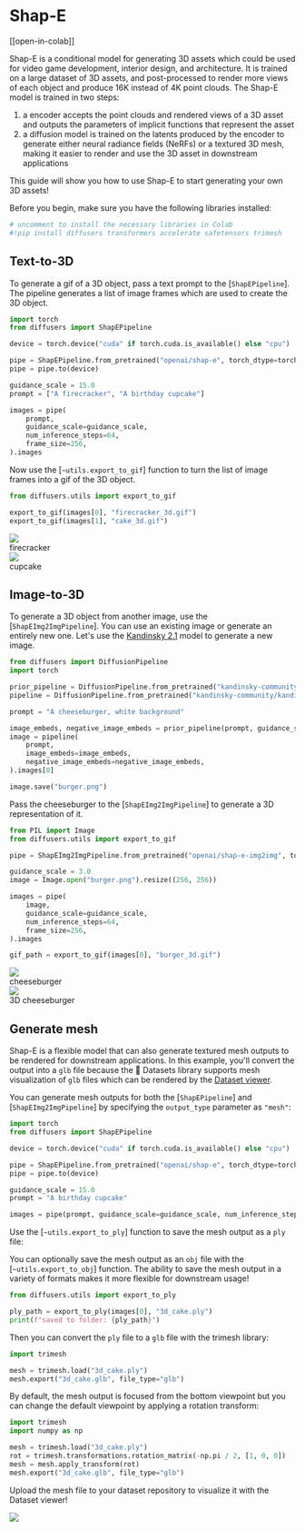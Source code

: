 # Shap-E

[[open-in-colab]]

Shap-E is a conditional model for generating 3D assets which could be used for video game development, interior design, and architecture. It is trained on a large dataset of 3D assets, and post-processed to render more views of each object and produce 16K instead of 4K point clouds. The Shap-E model is trained in two steps:

1. a encoder accepts the point clouds and rendered views of a 3D asset and outputs the parameters of implicit functions that represent the asset
2. a diffusion model is trained on the latents produced by the encoder to generate either neural radiance fields (NeRFs) or a textured 3D mesh, making it easier to render and use the 3D asset in downstream applications

This guide will show you how to use Shap-E to start generating your own 3D assets!

Before you begin, make sure you have the following libraries installed:

```py
# uncomment to install the necessary libraries in Colab
#!pip install diffusers transformers accelerate safetensors trimesh
```

## Text-to-3D

To generate a gif of a 3D object, pass a text prompt to the [`ShapEPipeline`]. The pipeline generates a list of image frames which are used to create the 3D object.

```py
import torch
from diffusers import ShapEPipeline

device = torch.device("cuda" if torch.cuda.is_available() else "cpu")

pipe = ShapEPipeline.from_pretrained("openai/shap-e", torch_dtype=torch.float16, variant="fp16", use_safetensors=True)
pipe = pipe.to(device)

guidance_scale = 15.0
prompt = ["A firecracker", "A birthday cupcake"]

images = pipe(
    prompt,
    guidance_scale=guidance_scale,
    num_inference_steps=64,
    frame_size=256,
).images
```

Now use the [`~utils.export_to_gif`] function to turn the list of image frames into a gif of the 3D object.

```py
from diffusers.utils import export_to_gif

export_to_gif(images[0], "firecracker_3d.gif")
export_to_gif(images[1], "cake_3d.gif")
```

<div class="flex gap-4">
  <div>
    <img class="rounded-xl" src="https://huggingface.co/datasets/hf-internal-testing/diffusers-images/resolve/main/shap_e/firecracker_out.gif"/>
    <figcaption class="mt-2 text-center text-sm text-gray-500">firecracker</figcaption>
  </div>
  <div>
    <img class="rounded-xl" src="https://huggingface.co/datasets/hf-internal-testing/diffusers-images/resolve/main/shap_e/cake_out.gif"/>
    <figcaption class="mt-2 text-center text-sm text-gray-500">cupcake</figcaption>
  </div>
</div>

## Image-to-3D

To generate a 3D object from another image, use the [`ShapEImg2ImgPipeline`]. You can use an existing image or generate an entirely new one. Let's use the [Kandinsky 2.1](../api/pipelines/kandinsky) model to generate a new image.

```py
from diffusers import DiffusionPipeline
import torch

prior_pipeline = DiffusionPipeline.from_pretrained("kandinsky-community/kandinsky-2-1-prior", torch_dtype=torch.float16, use_safetensors=True).to("cuda")
pipeline = DiffusionPipeline.from_pretrained("kandinsky-community/kandinsky-2-1", torch_dtype=torch.float16, use_safetensors=True).to("cuda")

prompt = "A cheeseburger, white background"

image_embeds, negative_image_embeds = prior_pipeline(prompt, guidance_scale=1.0).to_tuple()
image = pipeline(
    prompt,
    image_embeds=image_embeds,
    negative_image_embeds=negative_image_embeds,
).images[0]

image.save("burger.png")
```

Pass the cheeseburger to the [`ShapEImg2ImgPipeline`] to generate a 3D representation of it.

```py
from PIL import Image
from diffusers.utils import export_to_gif

pipe = ShapEImg2ImgPipeline.from_pretrained("openai/shap-e-img2img", torch_dtype=torch.float16, variant="fp16").to("cuda")

guidance_scale = 3.0
image = Image.open("burger.png").resize((256, 256))

images = pipe(
    image,
    guidance_scale=guidance_scale,
    num_inference_steps=64,
    frame_size=256,
).images

gif_path = export_to_gif(images[0], "burger_3d.gif")
```

<div class="flex gap-4">
  <div>
    <img class="rounded-xl" src="https://huggingface.co/datasets/hf-internal-testing/diffusers-images/resolve/main/shap_e/burger_in.png"/>
    <figcaption class="mt-2 text-center text-sm text-gray-500">cheeseburger</figcaption>
  </div>
  <div>
    <img class="rounded-xl" src="https://huggingface.co/datasets/hf-internal-testing/diffusers-images/resolve/main/shap_e/burger_out.gif"/>
    <figcaption class="mt-2 text-center text-sm text-gray-500">3D cheeseburger</figcaption>
  </div>
</div>

## Generate mesh

Shap-E is a flexible model that can also generate textured mesh outputs to be rendered for downstream applications. In this example, you'll convert the output into a `glb` file because the 🤗 Datasets library supports mesh visualization of `glb` files which can be rendered by the [Dataset viewer](https://huggingface.co/docs/hub/datasets-viewer#dataset-preview).

You can generate mesh outputs for both the [`ShapEPipeline`] and [`ShapEImg2ImgPipeline`] by specifying the `output_type` parameter as `"mesh"`:

```py
import torch
from diffusers import ShapEPipeline

device = torch.device("cuda" if torch.cuda.is_available() else "cpu")

pipe = ShapEPipeline.from_pretrained("openai/shap-e", torch_dtype=torch.float16, variant="fp16", use_safetensors=True)
pipe = pipe.to(device)

guidance_scale = 15.0
prompt = "A birthday cupcake"

images = pipe(prompt, guidance_scale=guidance_scale, num_inference_steps=64, frame_size=256, output_type="mesh").images
```

Use the [`~utils.export_to_ply`] function to save the mesh output as a `ply` file:

<Tip>

You can optionally save the mesh output as an `obj` file with the [`~utils.export_to_obj`] function. The ability to save the mesh output in a variety of formats makes it more flexible for downstream usage!

</Tip>

```py
from diffusers.utils import export_to_ply

ply_path = export_to_ply(images[0], "3d_cake.ply")
print(f"saved to folder: {ply_path}")
```

Then you can convert the `ply` file to a `glb` file with the trimesh library:

```py
import trimesh

mesh = trimesh.load("3d_cake.ply")
mesh.export("3d_cake.glb", file_type="glb")
```

By default, the mesh output is focused from the bottom viewpoint but you can change the default viewpoint by applying a rotation transform:

```py
import trimesh
import numpy as np

mesh = trimesh.load("3d_cake.ply")
rot = trimesh.transformations.rotation_matrix(-np.pi / 2, [1, 0, 0])
mesh = mesh.apply_transform(rot)
mesh.export("3d_cake.glb", file_type="glb")
```

Upload the mesh file to your dataset repository to visualize it with the Dataset viewer!

<div class="flex justify-center">
    <img class="rounded-xl" src="https://huggingface.co/datasets/huggingface/documentation-images/resolve/main/diffusers/3D-cake.gif"/>
</div>